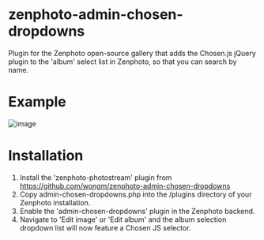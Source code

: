 # zenphoto-admin-chosen-dropdowns
Plugin for the Zenphoto open-source gallery that adds the Chosen.js jQuery plugin to the 'album' select list in Zenphoto, so that you can search by name.

# Example

![image](https://user-images.githubusercontent.com/916546/50742679-b0928c80-1262-11e9-8712-b748610330a9.png)

# Installation

1. Install the 'zenphoto-photostream' plugin from https://github.com/wongm/zenphoto-admin-chosen-dropdowns
2. Copy admin-chosen-dropdowns.php into the /plugins directory of your Zenphoto installation.
3. Enable the 'admin-chosen-dropdowns' plugin in the Zenphoto backend.
5. Navigate to 'Edit image' or 'Edit album' and the album selection dropdown list will now feature a Chosen JS selector.
